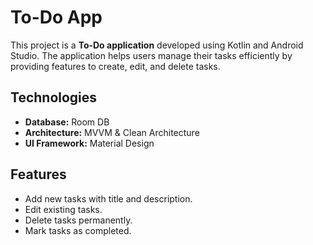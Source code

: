 # To-Do App

This project is a **To-Do application** developed using Kotlin and Android Studio. The application helps users manage their tasks efficiently by providing features to create, edit, and delete tasks.

## Technologies
- **Database:** Room DB
- **Architecture:** MVVM & Clean Architecture
- **UI Framework:** Material Design

## Features
- Add new tasks with title and description.
- Edit existing tasks.
- Delete tasks permanently.
- Mark tasks as completed.
  






